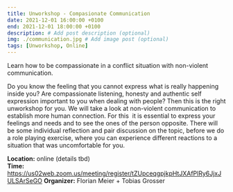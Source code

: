 ```yaml
---
title: Unworkshop - Compasionate Communication
date: 2021-12-01 16:00:00 +0100
end: 2021-12-01 18:00:00 +0100
description: # Add post description (optional)
img: ./communication.jpg # Add image post (optional)
tags: [Unworkshop, Online]
---
```


Learn how to be compassionate in a conflict situation with non-violent communication.

Do you know the feeling that you cannot express what is really happening inside you? Are compassionate listening, honesty and authentic self expression important to you when dealing with people? Then this is the right unworkshop for you. We will take a look at non-violent communication to establish more human connection. For this  it is essential to express your feelings and needs and to see the ones of the person opposite. There will be some individual reflection and pair discussion on the topic, before we do a role playing exercise, where you can experience different reactions to a situation that was uncomfortable for you. 

__Location:__ online (details tbd)  
__Time:__ https://us02web.zoom.us/meeting/register/tZUpceqgpjkpHtJXAfPlRy6JjxJULSArSeGO
__Organizer:__ Florian Meier + Tobias Grosser
